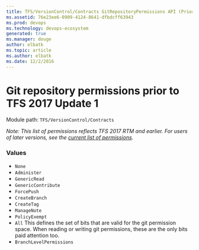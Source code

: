 ```yaml
---
title: TFS/VersionControl/Contracts GitRepositoryPermissions API (Prior to TFS 2017 Update 1) | Extensions for Visual Studio Team Services
ms.assetid: 76e23ee6-0909-4124-8641-dfbdcff63943
ms.prod: devops
ms.technology: devops-ecosystem
generated: true
ms.manager: douge
author: elbatk
ms.topic: article
ms.author: elbatk
ms.date: 12/2/2016
---
```


# Git repository permissions prior to TFS 2017 Update 1

Module path: `TFS/VersionControl/Contracts`

*Note: This list of permissions reflects TFS 2017 RTM and earlier. For users of later versions, see
the [current list of permissions](GitRepositoryPermissions.md).*

### Values

* `None` 
* `Administer` 
* `GenericRead` 
* `GenericContribute` 
* `ForcePush` 
* `CreateBranch` 
* `CreateTag` 
* `ManageNote` 
* `PolicyExempt` 
* `All` This defines the set of bits that are valid for the git permission space. When reading or writing git permissions, these are the only bits paid attention too.
* `BranchLevelPermissions` 
